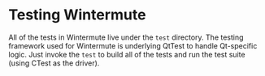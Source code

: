 # Testing Wintermute

All of the tests in Wintermute live under the `test` directory. The testing
framework used for Wintermute is underlying QtTest to handle Qt-specific logic.
Just invoke the `test` to build all of the tests and run the test suite (using
CTest as the driver).
